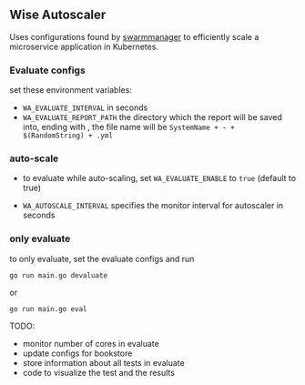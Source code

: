 ## Wise Autoscaler
Uses configurations found by [swarmmanager](https://github.com/vahidmostofi/swarmmanager) to efficiently scale a microservice application in Kubernetes.

### Evaluate configs
set these environment variables:

- ``` WA_EVALUATE_INTERVAL ``` in seconds
- ``` WA_EVALUATE_REPORT_PATH ``` the directory which the report will be saved into, ending with \, the file name will be ```SystemName + - + $(RandomString) + .yml```

### auto-scale
- to evaluate while auto-scaling, set ```WA_EVALUATE_ENABLE``` to ```true``` (default to true)

- ```WA_AUTOSCALE_INTERVAL``` specifies the monitor interval for autoscaler in seconds

### only evaluate
to only evaluate, set the evaluate configs and run

``` go run main.go devaluate ```

or

``` go run main.go eval ```


TODO:

- monitor number of cores in evaluate
- update configs for bookstore
- store information about all tests in evaluate
- code to visualize the test and the results
